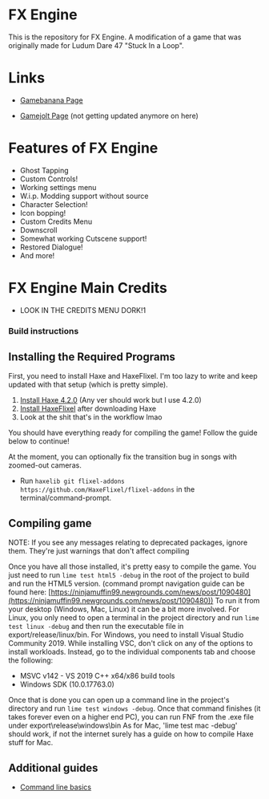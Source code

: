 # FX Engine

This is the repository for FX Engine. A modification of a game that was originally made for Ludum Dare 47 "Stuck In a Loop".

# Links

* [Gamebanana Page](https://gamebanana.com/mods/447020)

* [Gamejolt Page](https://gamejolt.com/games/fnffxenginelmao/812241)  (not getting updated anymore on here)

# Features of FX Engine

- Ghost Tapping
- Custom Controls!
- Working settings menu
- W.i.p. Modding support without source
- Character Selection!
- Icon bopping!
- Custom Credits Menu
- Downscroll
- Somewhat working Cutscene support!
- Restored Dialogue!
- And more!

# FX Engine Main Credits

- LOOK IN THE CREDITS MENU DORK!1

### Build instructions

## Installing the Required Programs

First, you need to install Haxe and HaxeFlixel. I'm too lazy to write and keep updated with that setup (which is pretty simple). 
1. [Install Haxe 4.2.0](https://haxe.org/download/version/4.2.0/) (Any ver should work but I use 4.2.0)
2. [Install HaxeFlixel](https://haxeflixel.com/documentation/install-haxeflixel/) after downloading Haxe
3. Look at the shit that's in the workflow lmao

You should have everything ready for compiling the game! Follow the guide below to continue!

At the moment, you can optionally fix the transition bug in songs with zoomed-out cameras.
- Run `haxelib git flixel-addons https://github.com/HaxeFlixel/flixel-addons` in the terminal/command-prompt.

## Compiling game
NOTE: If you see any messages relating to deprecated packages, ignore them. They're just warnings that don't affect compiling

Once you have all those installed, it's pretty easy to compile the game. You just need to run `lime test html5 -debug` in the root of the project to build and run the HTML5 version. (command prompt navigation guide can be found here: [https://ninjamuffin99.newgrounds.com/news/post/1090480](https://ninjamuffin99.newgrounds.com/news/post/1090480))
To run it from your desktop (Windows, Mac, Linux) it can be a bit more involved. For Linux, you only need to open a terminal in the project directory and run `lime test linux -debug` and then run the executable file in export/release/linux/bin. For Windows, you need to install Visual Studio Community 2019. While installing VSC, don't click on any of the options to install workloads. Instead, go to the individual components tab and choose the following:
* MSVC v142 - VS 2019 C++ x64/x86 build tools
* Windows SDK (10.0.17763.0)

Once that is done you can open up a command line in the project's directory and run `lime test windows -debug`. Once that command finishes (it takes forever even on a higher end PC), you can run FNF from the .exe file under export\release\windows\bin
As for Mac, 'lime test mac -debug' should work, if not the internet surely has a guide on how to compile Haxe stuff for Mac.

## Additional guides

- [Command line basics](https://ninjamuffin99.newgrounds.com/news/post/1090480)
